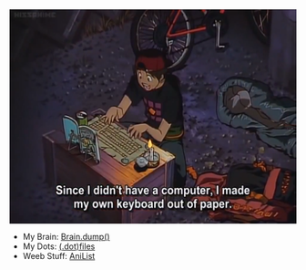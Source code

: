 
<img src="2020-10-18_17-38.png" alt="Lit me" width="600" align="center">
  
  
* My Brain: [Brain.dump()](https://fwxzxh.github.io/Brain.dump/Publ/)
* My Dots: [(.dot)files](https://github.com/Fwxzxh/dotfiles)
* Weeb Stuff: [AniList](https://anilist.co/user/Fwxzxh/)


<!--
**Fwxzxh/Fwxzxh** is a ✨ _special_ ✨ repository because its `README.md` (this file) appears on your GitHub profile.

Here are some ideas to get you started:

- 🔭 I’m currently working on ...
- 🌱 I’m currently learning ...
- 👯 I’m looking to collaborate on ...
- 🤔 I’m looking for help with ...
- 💬 Ask me about ...
- 📫 How to reach me: ...
- 😄 Pronouns: ...
- ⚡ Fun fact: ...
-->
